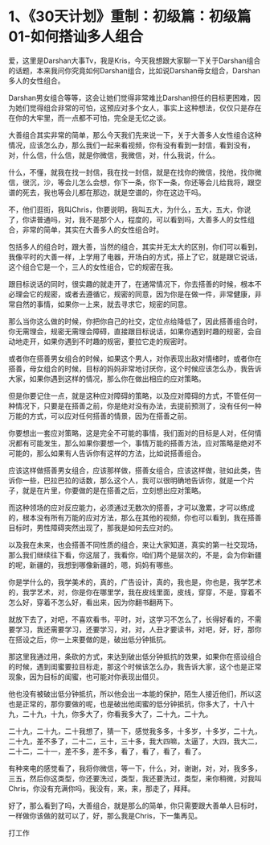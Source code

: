 # 1、《30天计划》重制：初级篇：初级篇01-如何搭讪多人组合

爱，这里是Darshan大事Tv，我是Kris，今天我想跟大家聊一下关于Darshan组合的话题，本来我问你究竟如何Darshan组合，比如说Darshan母女组合，Darshan多人的女性组合。

Darshan男女组合等等，这会让她们觉得非常难比Darshan担任的目标更困难，因为她们觉得组合非常的可怕，这预应对多个女人，事实上这种想法，仅仅只是存在在你的大牢里，而一点都不可怕，完全是无忆之谈。

大善组合其实非常的简单，那么今天我们先来说一下，关于大善多人女性组合这种情况，应该怎么办，那么我们一起来看视频，你有没有看到一封信，看到没有，对，什么信，什么信，就是你微信，我微信，对，什么我说，什么。

什么，不懂，就我在找一封信，我在找一封信，就是在找你的微信，找他，找你微信，很沉，沙，等会儿怎么会想，你下一条，你下一条，你还等会儿给我将，跟空谱的死去，我也等会儿都在那边，就是空谱的，你在这边干吗。

不，他们逛街，我叫Chris，你要说明，我叫五大，为什么，五大，五大，你说了，你讲普通吗，对，我不是那个人，程度的，可以看到吗，大善多人的女性组合，非常的简单，其实在大善多人的女性组合时。

包括多人的组合时，跟大善，当然的组合，其实并无太大的区别，你们可以看到，我像平时的大善一样，上学用了电器，开场白的方式，搭上了它，就是跟它说话，这个组合它是一个，三人的女性组合，它的规密在我。

跟目标说话的同时，很实趣的就走开了，在通常情况下，你去搭善的时候，根本不必理会它的规密，或者去遵循它，规密的同意，因为你是在做一件，非常健康，非常自然的事情，如果你一上来，就去寻求它，规密的同意。

那么当你这么做的时候，你把你自己的社交，定位点给降低了，因此搭善组合时，你无需理会，规密无需理会障碍，直接跟目标说话，如果你遇到时趣的规密，会自动地走开，如果你遇到不时趣的规密，要拉它走的规密时。

或者你在搭善男女组合的时候，如果这个男人，对你表现出敌对情绪时，或者你在搭善，母女组合的时候，目标的妈妈非常地讨厌你，这个时候应该怎么办，我告诉大家，如果你遇到这样的情况，那么你在做出相应的应对策略。

但是你要记住一点，就是这种应对障碍的策略，以及应对障碍的方式，不管任何一种情况下，只要是在搭善之前，你是绝对没有办法，去提前预测了，没有任何一种万能的方式，可以应对任何搭善的情景，因为在搭善之前。

你要想出一套应对策略，这是完全不可能的事情，我们面对的目标是人对，任何情况都有可能发生，那么如果你要想一个，事情万能的搭善方法，应对策略是绝对不可能的，那么如果有人告诉你有这样的方法，比如说搭善组合。

应该这样做搭善男女组合，应该那样做，搭善女组合，应该这样做，驻如此类，告诉你一些，巴拉巴拉的话数，那么这个人，我可以很明确地告诉你，就是一个片子，就是在片里，你要做的是在搭善之后，立刻想出应对策略。

而这种领场的应对反应能力，必须通过无数次的搭善，才可以激累，才可以练成的，根本没有所有万能的应对方法，那么在其他的视频，你也可以看到，我在搭善目标时，男性障碍突然出现了，那我是如何去应对的。

以及我在未来，也会搭善不同性质的组合，来让大家知道，真实的第一社交现场，那么我们继续往下看，你这层了，我看你，咱们两个是层次的，不是，会为你新疆的呢，新疆的，我想到哪像新疆的，嗯，妈妈有哪些。

你是学什么的，我学美术的，真的，广告设计，真的，我也是，你也是，我学艺术的，我学艺术，对，你是你在哪里学，我在皮线里面，皮线，穿穿，不是，穿着不怎么好，穿着不怎么好，看出来，因为你翻书翻两下。

就放下去了，对吧，不喜欢看书，平时，对，这学习不怎么了，长得好看的，不需要学习，我还需要学习，还要学习，对，对，人丑才要读书，对吧，好，好，那你在搭设之后，你一上来要做的是，破出低分钟抵抗。

那这里我通过用，条砍的方式，来达到破出低分钟抵抗的效果，如果你在搭设组合的时候，遇到闺蜜要拉目标走，那这个时候该怎么办，我告诉大家，这个也是正常现象，因为目标的闺蜜，也可能对你表现出借贝。

他也没有被破出低分钟抵抗，所以他会出一本能的保护，陌生人接近他们，所以这也是正常的，那你要做的呢，也是破出他闺蜜的低分钟抵抗，你多大了，十八十九，二十九，十九，你多大了，你看我多大了，二十九，二十九。

二十九，二十九，二十我想了，猜一下，感觉我多多，十多岁，十多岁，二十九，二十九，差不多了，二十二，三十，三十多，我大四嘛，太逼了，大四，我大二，二十二，二十一，差不多，差不多，看了，看了，看了，看了。

有种来电的感觉看了，我将你微信，等一下，什么，对，谢谢，对，对，我多多，三五，然后你这类型，你还要洗过，类型，我还要洗过，类型，来你稍微，对我叫Chris，你没有充满你吗，我没有，来，来，那走了，拜拜。

好了，那么看到了吗，大善组合，就是那么的简单，你只需要跟大善单人目标时，一样做你该做的就可以了，好，那么我是Chris，下一集再见。

打工作